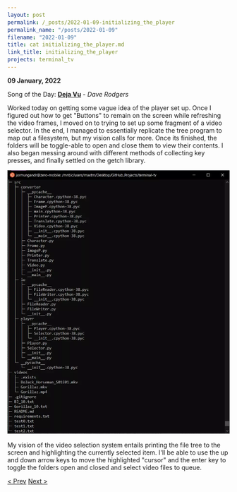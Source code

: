 ```yaml
---
layout: post
permalink: /_posts/2022-01-09-initializing_the_player
permalink_name: "/posts/2022-01-09"
filename: "2022-01-09"
title: cat initializing_the_player.md
link_title: initializing_the_player
projects: terminal_tv
---
```

**09 January, 2022**

Song of the Day: [**Deja Vu**](https://youtu.be/dv13gl0a-FA) - *Dave Rodgers*

Worked today on getting some vague idea of the player set up. Once I figured out how to get "Buttons" to remain on the screen while refreshing the video frames, I moved on to trying to set up some fragment of a video selector. In the end, I managed to essentially replicate the tree program to map out a filesystem, but my vision calls for more. Once its finished, the folders will be toggle-able to open and close them to view their contents. I also began messing around with different methods of collecting key presses, and finally settled on the getch library.

![term_tree](/assets/images/terminal_tree.webp)

My vision of the video selection system entails printing the file tree to the screen and highlighting the currently selected item. I'll be able to use the up and down arrow keys to move the highlighted "cursor" and the enter key to toggle the folders open and closed and select video files to queue.

[< Prev](/_posts/2022-01-08-improving_the_storage)    [Next >](/_posts/2022-01-10-i_am_never_making_buttons_again)
